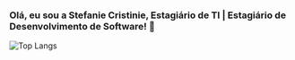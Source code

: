 ### Olá, eu sou a Stefanie Cristinie, Estagiário de TI | Estagiário de Desenvolvimento de Software! 👋
![Top Langs](https://github-readme-stats.vercel.app/api/top-langs/?username=stefaniecristinie)

